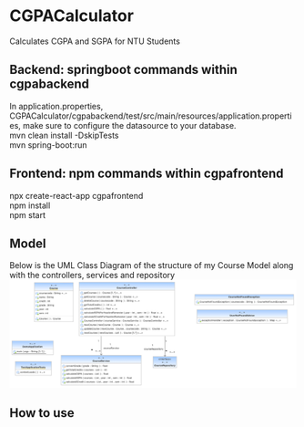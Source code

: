 # CGPACalculator 
Calculates CGPA and SGPA for NTU Students  

## Backend: springboot commands within cgpabackend 
In application.properties, CGPACalculator/cgpabackend/test/src/main/resources/application.properties, make sure to configure the datasource to your database. </br>
mvn clean install -DskipTests </br>
mvn spring-boot:run

## Frontend: npm commands within cgpafrontend
npx create-react-app cgpafrontend </br>
npm install </br>
npm start </br>

## Model
Below is the UML Class Diagram of the structure of my Course Model along with the controllers, services and repository
![Model Image](https://github.com/jordanlianhs/CGPACalculator/blob/main/images/model.png)

## How to use

